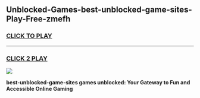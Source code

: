 
## Unblocked-Games-best-unblocked-game-sites-Play-Free-zmefh
<h3>
<a href="https://premium76.site?title=best-unblocked-game-sites&ref=20M">CLICK TO PLAY</a></h3>
<hr>

<h3>
<a href="https://premium76.site?title=best-unblocked-game-sites&ref=20M">CLICK 2 PLAY</a>
  
</h3>

<a href="https://premium76.site?title=best-unblocked-game-sites&ref=19M"><img src="https://clearcache.store/games.png"></a>


**best-unblocked-game-sites games unblocked: Your Gateway to Fun and Accessible Online Gaming**
